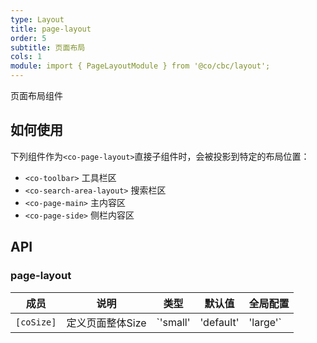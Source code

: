 ```yaml
---
type: Layout
title: page-layout
order: 5
subtitle: 页面布局
cols: 1
module: import { PageLayoutModule } from '@co/cbc/layout';
---
```


页面布局组件

## 如何使用

下列组件作为`<co-page-layout>`直接子组件时，会被投影到特定的布局位置：

- `<co-toolbar>` 工具栏区
- `<co-search-area-layout>` 搜索栏区
- `<co-page-main>` 主内容区
- `<co-page-side>` 侧栏内容区

## API

### page-layout

| 成员 | 说明 | 类型 | 默认值 | 全局配置 |
|----|----|----|-----|------|
| `[coSize]` | 定义页面整体Size | `'small' | 'default' | 'large'` | `'default'` |

